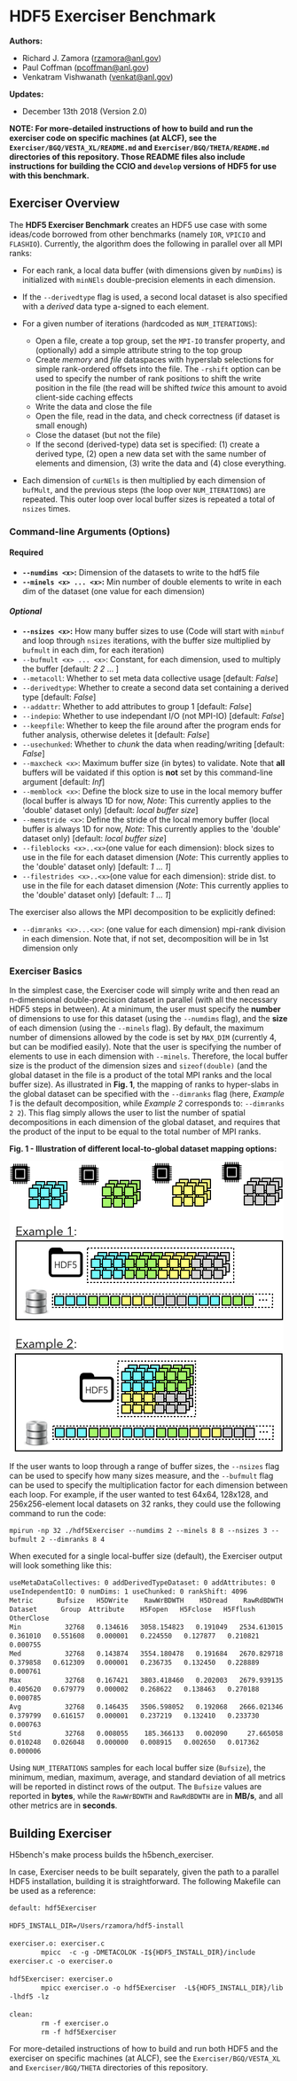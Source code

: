 # HDF5 Exerciser Benchmark

**Authors:**

- Richard J. Zamora (rzamora@anl.gov)
- Paul Coffman (pcoffman@anl.gov)
- Venkatram Vishwanath (venkat@anl.gov)

**Updates:**

- December 13th 2018 (Version 2.0)

**NOTE: For more-detailed instructions of how to build and run the exerciser code on specific machines (at ALCF), see the `Exerciser/BGQ/VESTA_XL/README.md` and `Exerciser/BGQ/THETA/README.md` directories of this repository. Those README files also include instructions for building the CCIO and `develop` versions of HDF5 for use with this benchmark.**

## Exerciser Overview

The **HDF5 Exerciser Benchmark** creates an HDF5 use case with some ideas/code borrowed from other benchmarks (namely `IOR`, `VPICIO` and `FLASHIO`). Currently, the algorithm does the following in parallel over all MPI ranks:

- For each rank, a local data buffer (with dimensions given by `numDims`) is initialized with `minNEls` double-precision elements in each dimension.
- If the `--derivedtype` flag is used, a second local dataset is also specified with a *derived* data type a-signed to each element.
- For a given number of iterations (hardcoded as `NUM_ITERATIONS`):

	- Open a file, create a top group, set the `MPI-IO` transfer property, and (optionally) add a simple attribute string to the top group
	- Create *memory* and *file* dataspaces with hyperslab selections for simple rank-ordered offsets into the file. The `-rshift` option can be used to specify the number of rank positions to shift the write position in the file (the read will be shifted *twice* this amount to avoid client-side caching effects
	- Write the data and close the file
	- Open the file, read in the data, and check correctness (if dataset is small enough)
	- Close the dataset (but not the file)
	- If the second (derived-type) data set is specified: (1) create a derived type, (2) open a new data set with the same number of elements and dimension, (3) write the data and (4) close everything.
- Each dimension of `curNEls` is then multiplied by each dimension of `bufMult`, and the previous steps (the loop over `NUM_ITERATIONS`) are repeated. This outer loop over local buffer sizes is repeated a total of `nsizes` times.

### Command-line Arguments (Options)

#### Required
- **``--numdims <x>``:** Dimension of the datasets to write to the hdf5 file
- **``--minels <x> ... <x>``:** Min number of double elements to write in each dim of the dataset (one value for each dimension)

#### *Optional*
- **``--nsizes <x>``:** How many buffer sizes to use (Code will start with ``minbuf`` and loop through ``nsizes`` iterations, with the buffer size multiplied by ``bufmult`` in each dim, for each iteration)
- ``--bufmult <x> ... <x>``: Constant, for each dimension, used to multiply the buffer [default: *2* *2* ... ]
- ``--metacoll``:  Whether to set meta data collective usage [default: *False*]
- ``--derivedtype``: Whether to create a second data set containing a derived type [default: *False*]
- ``--addattr``: Whether to add attributes to group 1 [default: *False*]
- ``--indepio``: Whether to use independant I/O (not MPI-IO) [default: *False*]
- ``--keepfile``: Whether to keep the file around after the program ends for futher analysis, otherwise deletes it [default: *False*]
- ``--usechunked``:  Whether to *chunk* the data when reading/writing [default: *False*]
- ``--maxcheck <x>``: Maximum buffer size (in bytes) to validate.  Note that **all** buffers will be vaidated if this option is **not** set by this command-line argument [default: *Inf*]
- ``--memblock <x>``: Define the block size to use in the local memory buffer (local buffer is always 1D for now, *Note*: This currently applies to the 'double' dataset only) [default: *local buffer size*]
- ``--memstride <x>``: Define the stride of the local memory buffer (local buffer is always 1D for now, *Note*: This currently applies to the 'double' dataset only) [default: *local buffer size*]
- ``--fileblocks <x>..<x>``(one value for each dimension): block sizes to use in the file for each dataset dimension (*Note*: This currently applies to the 'double' dataset only) [default: *1* ... *1*]
- ``--filestrides <x>..<x>``(one value for each dimension): stride dist. to use in the file for each dataset dimension (*Note*: This currently applies to the 'double' dataset only) [default: *1* ... *1*]

The exerciser also allows the MPI decomposition to be explicitly defined:

- ``--dimranks <x>...<x>``: (one value for each dimension) mpi-rank division in each dimension. Note that, if not set, decomposition will be in 1st dimension only

### Exerciser Basics

In the simplest case, the Exerciser code will simply write and then read an n-dimensional double-precision dataset in parallel (with all the necessary HDF5 steps in between). At a minimum, the user must specify the **number** of dimensions to use for this dataset (using the `--numdims` flag), and the **size** of each dimension (using the `--minels` flag). By default, the maximum number of dimensions allowed by the code is set by `MAX_DIM` (currently 4, but can be modified easily).  Note that the user is specifying the number of elements to use in each dimension with `--minels`.  Therefore, the local buffer size is the product of the dimension sizes and `sizeof(double)` (and the global dataset in the file is a product of the total MPI ranks and the local buffer size). As illustrated in **Fig. 1**, the mapping of ranks to hyper-slabs in the global dataset can be specified with the `--dimranks` flag (here, *Example 1* is the default decomposition, while *Example 2* corresponds to: `--dimranks 2 2`).  This flag simply allows the user to list the number of spatial decompositions in each dimension of the global dataset, and requires that the product of the input to be equal to the total number of MPI ranks.

**Fig. 1 - Illustration of different local-to-global dataset mapping options:**

![alt text](./dimranks.png "Illustration of local-to-global dataset mapping.")

If the user wants to loop through a range of buffer sizes, the `--nsizes` flag can be used to specify how many sizes measure, and the `--bufmult` flag can be used to specify the multiplication factor for each dimension between each loop. For example, if the user wanted to test 64x64, 128x128, and 256x256-element local datasets on 32 ranks, they could use the following command to run the code:

```
mpirun -np 32 ./hdf5Exerciser --numdims 2 --minels 8 8 --nsizes 3 --bufmult 2 --dimranks 8 4
```

When executed for a single local-buffer size (default), the Exerciser output will look something like this:

```
useMetaDataCollectives: 0 addDerivedTypeDataset: 0 addAttributes: 0 useIndependentIO: 0 numDims: 1 useChunked: 0 rankShift: 4096
Metric      Bufsize   H5DWrite    RawWrBDWTH    H5Dread    RawRdBDWTH    Dataset      Group  Attribute    H5Fopen   H5Fclose   H5Fflush OtherClose
Min           32768   0.134616   3058.154823   0.191049   2534.613015   0.361010   0.551608   0.000001   0.224550   0.127877   0.210821   0.000755
Med           32768   0.143874   3554.180478   0.191684   2670.829718   0.379858   0.612309   0.000001   0.236735   0.132450   0.228889   0.000761
Max           32768   0.167421   3803.418460   0.202003   2679.939135   0.405620   0.679779   0.000002   0.268622   0.138463   0.270188   0.000785
Avg           32768   0.146435   3506.598052   0.192068   2666.021346   0.379799   0.616157   0.000001   0.237219   0.132410   0.233730   0.000763
Std           32768   0.008055    185.366133   0.002090     27.665058   0.010248   0.026048   0.000000   0.008915   0.002650   0.017362   0.000006
```

Using `NUM_ITERATIONS` samples for each local buffer size (`Bufsize`), the minimum, median, maximum, average, and standard deviation of all metrics will be reported in distinct rows of the output. The `Bufsize` values are reported in **bytes**, while the `RawWrBDWTH` and `RawRdBDWTH` are in **MB/s**, and all other metrics are in **seconds**.


## Building Exerciser
H5bench's make process builds the h5bench_exerciser. 

In case, Exerciser needs to be built separately, given the path to a parallel HDF5 installation, building it is straightforward. The following Makefile can be used as a reference:

```
default: hdf5Exerciser

HDF5_INSTALL_DIR=/Users/rzamora/hdf5-install

exerciser.o: exerciser.c
        mpicc  -c -g -DMETACOLOK -I${HDF5_INSTALL_DIR}/include  exerciser.c -o exerciser.o

hdf5Exerciser: exerciser.o
        mpicc exerciser.o -o hdf5Exerciser  -L${HDF5_INSTALL_DIR}/lib -lhdf5 -lz

clean:
        rm -f exerciser.o
        rm -f hdf5Exerciser
```

For more-detailed instructions of how to build and run both HDF5 and the exerciser on specific machines (at ALCF), see the `Exerciser/BGQ/VESTA_XL` and `Exerciser/BGQ/THETA` directories of this repository.
